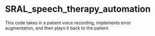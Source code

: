 # SRAL_speech_therapy_automation

This code takes in a patient voice recording, implements error augmentation, and then plays it back to the patient.
